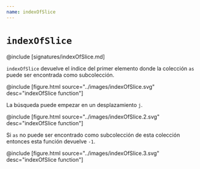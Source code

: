 ```yaml
---
name: indexOfSlice
---
```


# `indexOfSlice`

@include [signatures/indexOfSlice.md]

`indexOfSlice` devuelve el índice del primer elemento donde la colección `as` puede ser encontrada como subcolección.

@include [figure.html source="../images/indexOfSlice.svg" desc="indexOfSlice function"]

La búsqueda puede empezar en un desplazamiento `j`.

@include [figure.html source="../images/indexOfSlice.2.svg" desc="indexOfSlice function"]

Si `as` no puede ser encontrado como subcolección de esta colección entonces esta función devuelve `-1`.

@include [figure.html source="../images/indexOfSlice.3.svg" desc="indexOfSlice function"]
